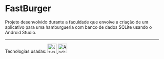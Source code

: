 # FastBurger

Projeto desenvolvido durante a faculdade que envolve a criação de um aplicativo para uma hamburgueria com banco de dados SQLite usando o Android Studio.
<hr>
Tecnologias usadas: <a href="#" title="Java"><img src="https://github.com/get-icon/geticon/blob/master/icons/java.svg" alt="Java" width="30px" height="30px"> <a href="#" title="Android"><img src="https://github.com/get-icon/geticon/blob/master/icons/android-icon.svg" alt="Android" width="30px" height="30px">
